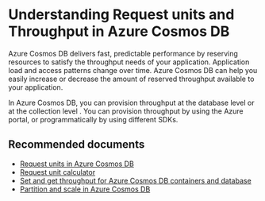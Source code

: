 <properties
	pageTitle="Collection throughput"
  	description="Collection throughput"
	service="microsoft.documentdb"
	resource="databaseAccounts"
	authors="rnagpal"
	displayOrder="105"
	selfHelpType="resource"
	supportTopicIds="32597497"
	resourceTags=""
	productPesIds="15585"
	cloudEnvironments="public"
	articleId="02a995db-f743-4a19-82ea-c297f0efea1f"
/>

# Understanding Request units and Throughput in Azure Cosmos DB

Azure Cosmos DB delivers fast, predictable performance by reserving resources to satisfy the throughput needs of your application. Application load and access patterns change over time. Azure Cosmos DB can help you easily increase or decrease the amount of reserved throughput available to your application.

In Azure Cosmos DB, you can provision throughput at the database level or at the collection level . You can provision throughput by using the Azure portal, or programmatically by using different SDKs.

## **Recommended documents**

* [Request units in Azure Cosmos DB](https://docs.microsoft.com/azure/cosmos-db/request-units)
* [Request unit calculator](https://www.documentdb.com/capacityplanner)
* [Set and get throughput for Azure Cosmos DB containers and database](https://docs.microsoft.com/azure/cosmos-db/set-throughput)
* [Partition and scale in Azure Cosmos DB](https://docs.microsoft.com/azure/cosmos-db/partition-data)
